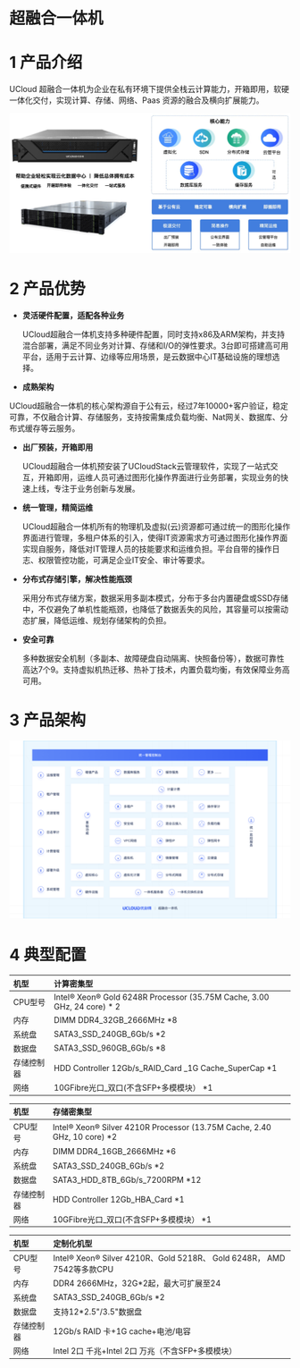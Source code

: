 # 超融合一体机

# 1 产品介绍

UCloud 超融合一体机为企业在私有环境下提供全栈云计算能力，开箱即用，软硬一体化交付，实现计算、存储、网络、Paas 资源的融合及横向扩展能力。

![UHyperBox](UHyperBox.png)



# 2 产品优势

- **灵活硬件配置，适配各种业务**

  UCloud超融合一体机支持多种硬件配置，同时支持x86及ARM架构，并支持混合部署，满足不同业务对计算、存储和I/O的弹性要求。3台即可搭建高可用平台，适用于云计算、边缘等应用场景，是云数据中心IT基础设施的理想选择。

-  **成熟架构**

  UCloud超融合一体机的核心架构源自于公有云，经过7年10000+客户验证，稳定可靠，不仅融合计算、存储服务，支持按需集成负载均衡、Nat网关、数据库、分布式缓存等云服务。

- **出厂预装，开箱即用**

  UCloud超融合一体机预安装了UCloudStack云管理软件，实现了一站式交互，开箱即用，运维人员可通过图形化操作界面进行业务部署，实现业务的快速上线，专注于业务创新与发展。

- **统一管理，精简运维**

  UCloud超融合一体机所有的物理机及虚拟(云)资源都可通过统一的图形化操作界面进行管理，多租户体系的引入，使得IT资源需求方可通过图形化操作界面实现自服务，降低对IT管理人员的技能要求和运维负担。平台自带的操作日志、权限管控功能，可满足企业IT安全、审计等要求。

- **分布式存储引擎，解决性能瓶颈**

  采用分布式存储方案，数据采用多副本模式，分布于多台内置硬盘或SSD存储中，不仅避免了单机性能瓶颈，也降低了数据丢失的风险，其容量可以按需动态扩展，降低运维、规划存储架构的负担。

- **安全可靠**

  多种数据安全机制（多副本、故障硬盘自动隔离、快照备份等），数据可靠性高达7个9。支持虚拟机热迁移、热补丁技术，内置负载均衡，有效保障业务高可用。

# 3 产品架构

![UHyperBoxArch](UHyperBoxArch.png)

# 4 典型配置

| 机型       | 计算密集型                                                   |
| :--------- | :----------------------------------------------------------- |
| CPU型号    | Intel® Xeon® Gold 6248R Processor (35.75M Cache, 3.00 GHz, 24 core) * 2 |
| 内存       | DIMM DDR4_32GB_2666MHz *8                                    |
| 系统盘     | SATA3_SSD_240GB_6Gb/s *2                                     |
| 数据盘     | SATA3_SSD_960GB_6Gb/s *8                                     |
| 存储控制器 | HDD Controller 12Gb/s_RAID_Card _1G Cache_SuperCap *1        |
| 网络       | 10GFibre光口_双口(不含SFP+多模模块） *1                      |

| 机型       | 存储密集型                                                   |
| :--------- | :----------------------------------------------------------- |
| CPU型号    | Intel® Xeon® Silver 4210R Processor (13.75M Cache, 2.40 GHz, 10 core) *2 |
| 内存       | DIMM DDR4_16GB_2666MHz *6                                    |
| 系统盘     | SATA3_SSD_240GB_6Gb/s *2                                     |
| 数据盘     | SATA3_HDD_8TB_6Gb/s_7200RPM *12                              |
| 存储控制器 | HDD Controller 12Gb_HBA_Card *1                              |
| 网络       | 10GFibre光口_双口(不含SFP+多模模块） *1                      |

| 机型       | 定制化机型                                                   |
| :--------- | :----------------------------------------------------------- |
| CPU型号    | Intel® Xeon® Silver 4210R、Gold 5218R、 Gold 6248R， AMD 7542等多款CPU |
| 内存       | DDR4 2666MHz，32G*2起，最大可扩展至24                        |
| 系统盘     | SATA3_SSD_240GB_6Gb/s *2                                     |
| 数据盘     | 支持12*2.5"/3.5"数据盘                                       |
| 存储控制器 | 12Gb/s RAID 卡+1G cache+电池/电容                            |
| 网络       | Intel 2口 千兆+Intel 2口 万兆（不含SFP+多模模块）            |

